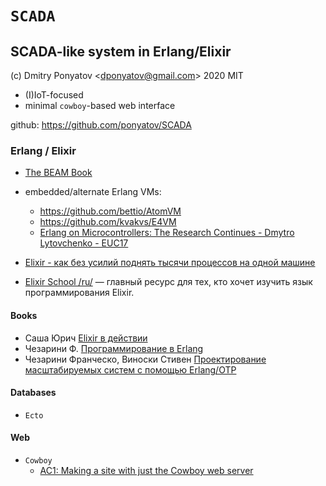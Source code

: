 #  `SCADA`
## SCADA-like system in Erlang/Elixir

(c) Dmitry Ponyatov <<dponyatov@gmail.com>> 2020 MIT

* (I)IoT-focused
* minimal `cowboy`-based web interface

github: https://github.com/ponyatov/SCADA


### Erlang / Elixir
    
* [The BEAM Book](https://github.com/happi/theBeamBook)
* embedded/alternate Erlang VMs:
  * https://github.com/bettio/AtomVM
  * https://github.com/kvakvs/E4VM
  * [Erlang on Microcontrollers: The Research Continues - Dmytro Lytovchenko - EUC17](https://www.youtube.com/watch?v=6NUPormxgw8)

* [Elixir - как без усилий поднять тысячи процессов на одной машине](https://www.youtube.com/watch?v=jmW5ngfYmdc)
* [Elixir School /ru/](https://elixirschool.com/ru/) — главный ресурс для тех, кто хочет изучить язык программирования Elixir.

#### Books

* Саша Юрич [Elixir в действии](https://dmkpress.com/catalog/computer/programming/functional/978-5-97060-773-2/)
* Чезарини Ф. [Программирование в Erlang](https://dmkpress.com/catalog/computer/programming/functional/978-5-94074-617-1/)
* Чезарини Франческо, Виноски Стивен [Проектирование масштабируемых систем с помощью Erlang/OTP](https://www.ozon.ru/context/detail/id/140152220/)

#### Databases

* `Ecto`

#### Web

* `Cowboy`
    * [AC1: Making a site with just the Cowboy web server](https://www.youtube.com/watch?v=LDLzqLl0aeU)

